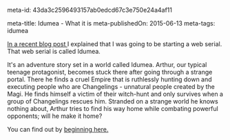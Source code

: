meta-id: 43da3c2596493157ab0edcd67c3e750e24a4af11

meta-title: Idumea - What it is
meta-publishedOn: 2015-06-13
meta-tags: idumea

[In a recent blog post ](https://desttinghim.wordpress.com/2015/06/04/starting-back-up/)I explained that I was going to be starting a web serial. That web serial is called Idumea. 

It's an adventure story set in a world called Idumea. Arthur, our typical teenage protagonist, becomes stuck there after going through a strange portal. There he finds a cruel Empire that is ruthlessly hunting down and executing people who are Changelings - unnatural people created by the Magi. He finds himself a victim of their witch-hunt and only survives when a group of Changelings rescues him. Stranded on a strange world he knows nothing about, Arthur tries to find his way home while combating powerful opponents; will he make it home? 

You can find out by [beginning here.](https://desttinghim.wordpress.com/2015/06/13/chapter-one-idumea/)